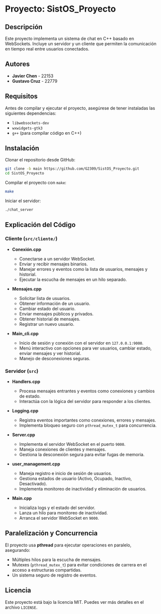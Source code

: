 # Proyecto: SistOS_Proyecto

## Descripción
Este proyecto implementa un sistema de chat en C++ basado en WebSockets. Incluye un servidor y un cliente que permiten la comunicación en tiempo real entre usuarios conectados.

## Autores
- **Javier Chen** - 22153
- **Gustavo Cruz** - 22779

## Requisitos
Antes de compilar y ejecutar el proyecto, asegúrese de tener instaladas las siguientes dependencias:

- `libwebsockets-dev`
- `wxwidgets-gtk3`
- `g++` (para compilar código en C++)

## Instalación
Clonar el repositorio desde GitHub:
```sh
git clone -b main https://github.com/G2309/SistOS_Proyecto.git
cd SistOS_Proyecto
```

Compilar el proyecto con `make`:
```sh
make
```

Iniciar el servidor:
```sh
./chat_server
```

## Explicación del Código

### Cliente (`src/cliente/`)
- **Conexión.cpp**
  - Conectarse a un servidor WebSocket.
  - Enviar y recibir mensajes binarios.
  - Manejar errores y eventos como la lista de usuarios, mensajes y historial.
  - Ejecutar la escucha de mensajes en un hilo separado.

- **Mensajes.cpp**
  - Solicitar lista de usuarios.
  - Obtener información de un usuario.
  - Cambiar estado del usuario.
  - Enviar mensajes públicos y privados.
  - Obtener historial de mensajes.
  - Registrar un nuevo usuario.

- **Main_cli.cpp**
  - Inicio de sesión y conexión con el servidor en `127.0.0.1:9000`.
  - Menú interactivo con opciones para ver usuarios, cambiar estado, enviar mensajes y ver historial.
  - Manejo de desconexiones seguras.

### Servidor (`src`)
- **Handlers.cpp**
  - Procesa mensajes entrantes y eventos como conexiones y cambios de estado.
  - Interactúa con la lógica del servidor para responder a los clientes.
  
- **Logging.cpp**
  - Registra eventos importantes como conexiones, errores y mensajes.
  - Implementa bloqueo seguro con `pthread_mutex_t` para concurrencia.

- **Server.cpp**
  - Implementa el servidor WebSocket en el puerto `9000`.
  - Maneja conexiones de clientes y mensajes.
  - Gestiona la desconexión segura para evitar fugas de memoria.

- **user_management.cpp**
  - Maneja registro e inicio de sesión de usuarios.
  - Gestiona estados de usuario (Activo, Ocupado, Inactivo, Desactivado).
  - Implementa monitoreo de inactividad y eliminación de usuarios.

- **Main.cpp**
  - Inicializa logs y el estado del servidor.
  - Lanza un hilo para monitoreo de inactividad.
  - Arranca el servidor WebSocket en `9000`.

## Paralelización y Concurrencia
El proyecto usa **pthread** para ejecutar operaciones en paralelo, asegurando:
- Múltiples hilos para la escucha de mensajes.
- Mutexes (`pthread_mutex_t`) para evitar condiciones de carrera en el acceso a estructuras compartidas.
- Un sistema seguro de registro de eventos.


## Licencia
Este proyecto está bajo la licencia MIT. Puedes ver más detalles en el archivo `LICENSE`.


